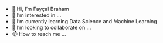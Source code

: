 - 👋 Hi, I’m Fayçal Braham
- 👀 I’m interested in ...
- 🌱 I’m currently learning Data Science and Machine Learning
- 💞️ I’m looking to collaborate on ...
- 📫 How to reach me ...

<!---
faycal2011/faycal2011 is a ✨ special ✨ repository because its `README.md` (this file) appears on your GitHub profile.
You can click the Preview link to take a look at your changes.
--->
